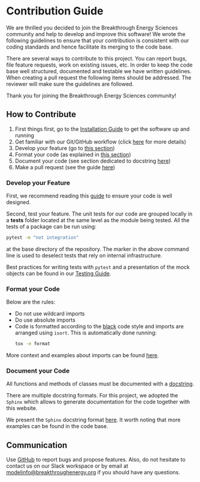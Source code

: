 # Contribution Guide
We are thrilled you decided to join the Breakthrough Energy Sciences community and help to develop and improve this software! We wrote the following guidelines to ensure that your contribution is consistent with our coding standards and hence facilitate its merging to the code base.

There are several ways to contribute to this project. You can report bugs, file feature requests, work on existing issues, etc. In order to keep the code base well structured, documented and testable we have written guidelines. When creating a pull request the following items should be addressed. The reviewer will make sure the guidelines are followed.

Thank you for joining the Breakthrough Energy Sciences community!


## How to Contribute
1. First things first, go to the [Installation Guide](../user/installation_guide.md) to get the software up and running
2. Get familiar with our Git/GitHub workflow (click [here][git guide] for more details)
3. Develop your feature (go to [this section](#develop-your-feature))
4. Format your code (as explained in [this section](#format-your-code))
5. Document your code (see section dedicated to docstring [here](#document-your-code))
6. Make a pull request (see the guide [here][git guide])


### Develop your Feature
First, we recommend reading this [guide](coding_guide.md) to ensure your code is well designed.

Second, test your feature. The unit tests for our code are grouped locally in a **tests** folder located at the same level as the module being tested. All the tests of a package can be run using:
```bash
pytest -m "not integration"
```
at the base directory of the repository. The marker in the above command line is used to deselect tests that rely on internal infrastructure.

Best practices for writing tests with `pytest` and a presentation of the mock objects can be found in our [Testing Guide](testing_guide.md).



### Format your Code
Below are the rules:
* Do not use wildcard imports
* Do use absolute imports
* Code is formatted according to the [black] code style and imports are arranged using `isort`. This is automatically done running:
  ```bash
  tox -e format
  ```

More context and examples about imports can be found [here](import_guide.md).


### Document your Code
All functions and methods of classes must be documented with a [docstring][PEP 257].

There are multiple docstring formats. For this project, we adopted the `Sphinx` which allows to generate documentation for the code together with this website.

We present the `Sphinx` docstring format [here](code_documentation.md). It worth noting that more examples can be found in the code base.


## Communication
Use [GitHub] to report bugs and propose features. Also, do not hesitate to contact us on our Slack workspace or by email at <modelinfo@breakthroughenergy.org> if you should have any questions.


[bes]: https://science.breakthroughenergy.org/
[black]: https://github.com/psf/black
[branching]: https://nvie.com/posts/a-successful-git-branching-model/
[GitHub]: https://github.com/Breakthrough-Energy
[git guide]: ../user/git_guide
[git message]: https://seesparkbox.com/foundry/semantic_commit_messages
[git rebase]: https://git-scm.com/book/en/v2/Git-Tools-Rewriting-History
[PEP 8]: https://www.python.org/dev/peps/pep-0008/
[PEP 257]: https://www.python.org/dev/peps/pep-0257/
[pytest]: https://docs.pytest.org/en/stable/getting-started.html

